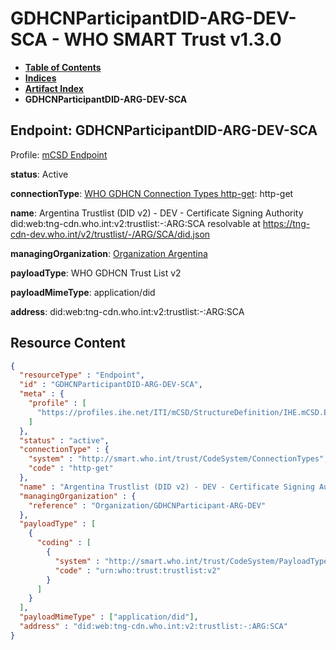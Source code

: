 # GDHCNParticipantDID-ARG-DEV-SCA - WHO SMART Trust v1.3.0

* [**Table of Contents**](toc.md)
* [**Indices**](indices.md)
* [**Artifact Index**](artifacts.md)
* **GDHCNParticipantDID-ARG-DEV-SCA**

## Endpoint: GDHCNParticipantDID-ARG-DEV-SCA

Profile: [mCSD Endpoint](https://profiles.ihe.net/ITI/mCSD/4.0.0/StructureDefinition-IHE.mCSD.Endpoint.html)

**status**: Active

**connectionType**: [WHO GDHCN Connection Types http-get](CodeSystem-ConnectionTypes.md#ConnectionTypes-http-get): http-get

**name**: Argentina Trustlist (DID v2) - DEV - Certificate Signing Authority did:web:tng-cdn.who.int:v2:trustlist:-:ARG:SCA resolvable at https://tng-cdn-dev.who.int/v2/trustlist/-/ARG/SCA/did.json

**managingOrganization**: [Organization Argentina](Organization-GDHCNParticipant-ARG-DEV.md)

**payloadType**: WHO GDHCN Trust List v2

**payloadMimeType**: application/did

**address**: did:web:tng-cdn.who.int:v2:trustlist:-:ARG:SCA



## Resource Content

```json
{
  "resourceType" : "Endpoint",
  "id" : "GDHCNParticipantDID-ARG-DEV-SCA",
  "meta" : {
    "profile" : [
      "https://profiles.ihe.net/ITI/mCSD/StructureDefinition/IHE.mCSD.Endpoint"
    ]
  },
  "status" : "active",
  "connectionType" : {
    "system" : "http://smart.who.int/trust/CodeSystem/ConnectionTypes",
    "code" : "http-get"
  },
  "name" : "Argentina Trustlist (DID v2) - DEV - Certificate Signing Authority\ndid:web:tng-cdn.who.int:v2:trustlist:-:ARG:SCA\nresolvable at https://tng-cdn-dev.who.int/v2/trustlist/-/ARG/SCA/did.json",
  "managingOrganization" : {
    "reference" : "Organization/GDHCNParticipant-ARG-DEV"
  },
  "payloadType" : [
    {
      "coding" : [
        {
          "system" : "http://smart.who.int/trust/CodeSystem/PayloadTypes",
          "code" : "urn:who:trust:trustlist:v2"
        }
      ]
    }
  ],
  "payloadMimeType" : ["application/did"],
  "address" : "did:web:tng-cdn.who.int:v2:trustlist:-:ARG:SCA"
}

```
